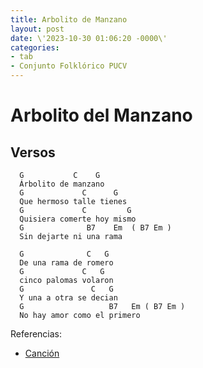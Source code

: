 ```yaml
---
title: Arbolito de Manzano
layout: post
date: \'2023-10-30 01:06:20 -0000\'
categories:
- tab
- Conjunto Folklórico PUCV
---
```


# Arbolito del Manzano

## Versos

~~~
  G           C    G
  Árbolito de manzano
  G             C      G
  Que hermoso talle tienes
  G             C         G
  Quisiera comerte hoy mismo
  G              B7    Em  ( B7 Em )
  Sin dejarte ni una rama
~~~

~~~
  G              C   G
  De una rama de romero
  G             C   G
  cinco palomas volaron
  G               C   G
  Y una a otra se decian
  G                   B7   Em ( B7 Em )
  No hay amor como el primero
~~~


Referencias:

- [Canción](https://www.youtube.com/watch?v=7kj-QY74rFU)


